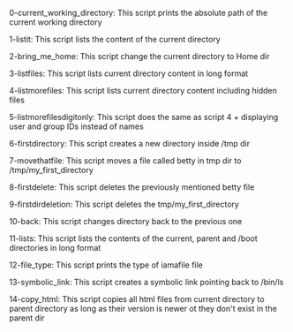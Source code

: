 0-current_working_directory: This script prints the absolute path of the current working directory

1-listit: This script lists the content of the current directory

2-bring_me_home: This script change the current directory to Home dir

3-listfiles: This script lists current directory content in long format

4-listmorefiles: This script lists current directory content including hidden files

5-listmorefilesdigitonly: This script does the same as script 4 + displaying user and group IDs instead of names

6-firstdirectory: This script creates a new directory inside /tmp dir

7-movethatfile: This script moves a file called betty in tmp dir to /tmp/my_first_directory

8-firstdelete: This script deletes the previously mentioned betty file

9-firstdirdeletion: This script deletes the tmp/my_first_directory

10-back: This script changes directory back to the previous one

11-lists: This script lists the contents of the current, parent and /boot directories in long format

12-file_type: This script prints the type of iamafile file

13-symbolic_link: This script creates a symbolic link pointing back to /bin/ls

14-copy_html: This script copies all html files from current directory to parent directory as long as their version is newer ot they don't exist in the parent dir

